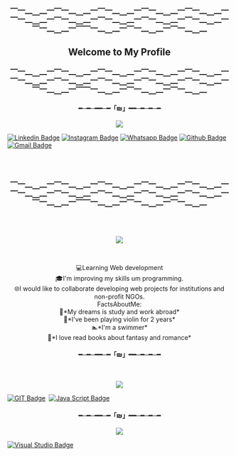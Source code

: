 <h3 align= "center">⎺⎻⎼⎽⎼⎻⎺⎻⎼⎽⎼⎻⎺⎻⎼⎽⎼⎻⎺⎻⎼⎽⎼⎻⎺⎻⎼⎽⎼⎻⎺⎻⎼⎽⎼⎻⎺⎻⎼⎽⎼⎻⎺⎻⎼⎽⎼⎻⎺⎻⎼⎽⎼⎻⎺⎻⎼⎽⎼⎻⎺⎻⎼⎽⎼⎻⎺⎺⎻⎼⎽⎼⎻⎺⎻⎼⎽⎼⎻⎺⎻⎼⎽⎼ <br> </h3>
<h2 align= "center"> Welcome to My Profile <br> </h2>
<h3 align= "center">⎺⎻⎼⎽⎼⎻⎺⎻⎼⎽⎼⎻⎺⎻⎼⎽⎼⎻⎺⎻⎼⎽⎼⎻⎺⎻⎼⎽⎼⎻⎺⎻⎼⎽⎼⎻⎺⎻⎼⎽⎼⎻⎺⎻⎼⎽⎼⎻⎺⎻⎼⎽⎼⎻⎺⎻⎼⎽⎼⎻⎺⎻⎼⎽⎼⎻⎺⎺⎻⎼⎽⎼⎻⎺⎻⎼⎽⎼⎻⎺⎻⎼⎽⎼ <br> </h3>
 
<h4 align= "center"> ━─━─━━─━「₪」━━─━─━─━ </h4>
  
<p align= "center"> 
<img src="https://readme-typing-svg.herokuapp.com?font=Euphoria+Script&color=%23965BF7&size=40&center=true&lines=How+to+Reach+me+?%3F+"(https://git.io/typing-svg)>
</p>


[![Linkedin Badge](https://img.shields.io/badge/-LinkedIn-blue?style=flat-square&logo=Linkedin&logoColor=white&link=https://www.linkedin.com/in/samylle-borges-developer/)](https://www.linkedin.com/in/samylle-borges-developer/)
[![Instagram Badge](https://img.shields.io/badge/-Instagram-red?style=flat-square&logo=Instagram&logoColor=white&link=https://www.instagram.com/serzin_sc/)](https://www.instagram.com/serzin_sc/) 
[![Whatsapp Badge](https://img.shields.io/badge/-Whatsapp-4CA143?style=flat-square&labelColor=4CA143&logo=whatsapp&logoColor=white&link=https://api.whatsapp.com/send?phone=5577988586099&text=Hello!I'm+from+Github)](https://api.whatsapp.com/send?phone=5577988586099&text=Hello!)
[![Github Badge](https://img.shields.io/badge/-Github-000?style=flat-square&logo=Github&logoColor=white&link=https://github.com/samylle-code)](https://github.com/samylle-code)
[![Gmail Badge](https://img.shields.io/badge/-Gmail-c14438?style=flat-square&logo=Gmail&logoColor=white&link=mailto:samyllesouzaborges2@gmail.com)](mailto:samyllesouzaborges2@gmail.com)
 
<br>
<br>


<h3 align= "center">⎺⎻⎼⎽⎼⎻⎺⎻⎼⎽⎼⎻⎺⎻⎼⎽⎼⎻⎺⎻⎼⎽⎼⎻⎺⎻⎼⎽⎼⎻⎺⎻⎼⎽⎼⎻⎺⎻⎼⎽⎼⎻⎺⎻⎼⎽⎼⎻⎺⎻⎼⎽⎼⎻⎺⎻⎼⎽⎼⎻⎺⎻⎼⎽⎼⎻⎺⎺⎻⎼⎽⎼⎻⎺⎻⎼⎽⎼⎻⎺⎻⎼⎽⎼ <br> </h3>

<br>
<br> 
<p align= "center"> 
<img src="https://readme-typing-svg.herokuapp.com?font=Euphoria+Script&color=%23965BF7&size=40&center=true&lines=Who+am+I%3F+"(https://git.io/typing-svg)>
</p>
 
<br>
<p align= "center"> 
💻Learning Web development <br>
🎓I'm improving my skills um programming. <br>
🌐I would like to collaborate developing  web projects for institutions and non-profit NGOs. <br>
FactsAboutMe: <br>
🌃*My dreams is study and work abroad* <br>
🎻*I've been playing violin for 2 years* <br>
🏊*I'm a swimmer* <br>
📖*I love read books about fantasy and romance* <br>
      </p>
<h4 align= "center"> ━─━─━━─━「₪」━━─━─━─━ </h4>

<br> 

<p align= "center"> 
<img src="https://readme-typing-svg.herokuapp.com?font=Euphoria+Script&color=%23965BF7&size=40&center=true&lines=I'm+Learning+"(https://git.io/typing-svg)>
 </p>  

[![GIT Badge](https://img.shields.io/badge/git-%23F05033.svg?style=for-the-badge&logo=git&logoColor=white&https://img.shields.io/badge/c%23-%23239120.svg?style=for-the-badge&logo=c-sharp&logoColor=white)](https://git-scm.com/)
 ​
[![Java Script Badge](https://img.shields.io/badge/JavaScript-323330?style=for-the-badge&logo=javascript&logoColor=F7DF1E&https://img.shields.io/badge/HTML5-E34F26?style=for-the-badge&logo=html5&logoColor=white)](https://www.javascript.com/)

<h4 align= "center"> ━─━─━━─━「₪」━━─━─━─━ </h4>

<p align= "center">
<img src="https://readme-typing-svg.herokuapp.com?font=Euphoria+Script&color=%23965BF7&size=30&center=true&lines=I'm+Using+"(https://git.io/typing-svg)>
</p>

[![Visual Studio Badge](https://img.shields.io/badge/Visual%20Studio-5C2D91.svg?style=for-the-badge&logo=visual-studio&logoColor=white)](https://visualstudio.microsoft.com/pt-br/)
